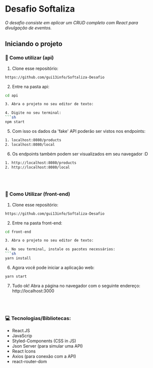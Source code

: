 # Desafio Softaliza

###### O desafio consiste em aplicar um CRUD completo com React para divulgação de eventos.

## Iniciando o projeto

### :wrench: Como utilizar (api)

1. Clone esse repositório:
```sh 
https://github.com/gui13info/Softaliza-Desafio
```

2. Entre na pasta api:
```sh
cd api

3. Abra o projeto no seu editor de texto:

4. Digite no seu terminal:
```sh 
npm start
``` 

5. Com isso os dados da 'fake' API poderão ser vistos nos endpoints:
```sh 
1. localhost:8080/products
2. localhost:8080/local
```

6. Os endpoints também podem ser visualizados em seu navegador :D
```sh
1. http://localhost:8080/products
2. http://localhost:8080/local
```

<br>
<br>

### :wrench: Como Utilizar (front-end)

1. Clone esse repositório:
```sh 
https://github.com/gui13info/Softaliza-Desafio
```

2. Entre na pasta front-end:
```sh
cd front-end

3. Abra o projeto no seu editor de texto:

4. No seu terminal, instale os pacotes necessários:
```sh 
yarn install
``` 
6. Agora você pode iniciar a aplicação web:
```sh 
yarn start
```
7. Tudo ok! Abra a página no navegador com o seguinte endereço: http://localhost:3000

<br>
<br>

### :computer: Tecnologias/Bibliotecas:
- React.JS
- JavaScrip
- Styled-Components (CSS in JS)
- Json Server (para simular uma API)
- React Icons
- Axios (para conexão com a API)
- react-router-dom

